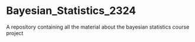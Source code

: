 # Bayesian_Statistics_2324
A repository containing all the material about the bayesian statistics course project
